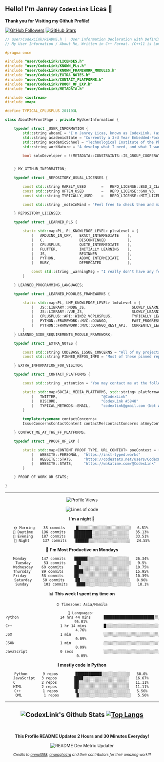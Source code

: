 ## Hello! I'm Janrey `CodexLink` Licas 👋

**Thank you for Visiting my Github Profile!**
<div>
  
[![GitHub Followers](https://img.shields.io/github/followers/CodexLink?label=Follow%20Me&style=social)](http://github.com/CodexLink?tab=followers)
[![GitHub Stars](https://img.shields.io/github/stars/CodexLink/CodexLink?style=social)](https://github.com/CodexLink/CodexLink/stargazers)

</div>
 
 
```c++
// user/CodexLink/README.h |  User Information Declaration with Definitions
// My User Information / About Me, Written in C++ Format. (C++11 is Love)

#pragma once

#include "user/CodexLink/LICENSES.h"
#include "user/CodexLink/KNOWN_PLs.h"
#include "user/CodexLink/KNOWN_FRAMEWORK_MODULES.h"
#include "user/CodexLink/EXTRA_NOTES.h"
#include "user/CodexLink/CONTACT_PLATFORMS.h"
#include "user/CodexLink/PROOF_OF_EXP.h"
#include "user/CodexLink/METADATA.h"

#include <iostream>
#include <map>

#define TYPICAL_CPLUSPLUS 201103L

class AboutMeFrontPage : private MyUserInformation {

    typedef struct _USER_INFORMATION {
        std::string whoamI = "I'm Janrey Licas, known as CodexLink. (as usual)"
        std::string academicState = "Currently a 3rd Year Embedded-Focused Computer Engineering Student. (On-going Status)"
        std::string academicSchool = "Technological Institute of the Philippines"
        std::string workNature = "A develop what I need, and what I want. I can't learn new things unless it's really needed even FORCE_LEARN_SOMETHING_FOR_NO_REASON=true"
        
        bool soloDeveloper = !(METADATA::CONSTRAINTS::IS_GROUP_COOPERATIVE) ? true : false // ! It's situational dependent.


    } MY_GITHUB_INFORMATION;

    typedef struct _REPOSITORY_USUAL_LICENSES {

        const std::string RARELY_USED       =   REPO_LICENSE::BSD_3_CLAUSE,
        const std::string OFTEN_USED        =   REPO_LICENSE::GNU_V3,
        const std::string TYPICALLY_USED    =   REPO_LICENSE::MIT_LICENSE

        const std::string _noteInMind = "Feel free to check them and make impressions about it, they don't bite :)"

    } REPOSITORY_LICENSED;

    typedef struct _LEARNED_PLS {

        static std::map<PL, PL_KNOWLEDGE_LEVEL> plswLevel = {
            {   ARDUINO_IN_CPP,   EXACT_INTERMEDIATE    },
            {   C,                DISCONTINUED          },
            {   CPLUSPLUS,        QUITE_INTERMEDIATE    },
            {   FLUTTER,          INITIALLY LEARNING    },
            {   JS,               BEGINNER              },
            {   PYTHON,           ABOVE_INTERMEDIATE    },
            {   RUBY,             DEPRECATED            },

            const std::string _warningMsg = "I really don't have any forte-like programming languages. I instantiate labelled 'self' as a quite average. I have potential but lazy af."
        }

    } LEARNED_PROGRAMMING_LANGUAGES;

    typedef struct _LEARNED_MODULES_FRAMEWORKS {

        static std::map<PL, LMF_KNOWLEDGE_LEVEL> lmfwLevel = {
            {   JS::LIBRARY::NODE_JS,                     SLOWLY_LEARNING                     },
            {   JS::LIBRARY::VUE_JS,                      SLOWLY_LEARNING_CURRENTLY_STOPPED   },
            {   CPLUSPLUS::API::WIN32_VCPLUSPLUS,         TYPICALLY_LEARNING_ON_THE_SPOT      },
            {   PYTHON::FRAMEWORK::MVC::DJANGO,           FAST_PROGRESSING_AT_THE_MOMENT      },
            {   PYTHON::FRAMEWORK::MVC::DJANGO_REST_API,  CURRENTLY_LEARNING_AS_A_WHOLE       }
        }
    } LEARNED_SIDE_REQUIREMENTS_MODULE_FRAMEWORK;

    typedef struct _EXTRA_NOTES {

        const std::string CODEBASE_ISSUE_CONCERNS = "All of my projects that is in the repository right now were all of my projects since I was a freshmen. All of them will receive optimizations or reworks."
        const std::string PINNED_REPOS_INFO = "Most of these pinned repository contains much more than what I have as usual and they represent the things that I learned from the day I made them. (I do on the spots and its mentally threatening. Not advisable :) )"

    } EXTRA_INFORMATION_FOR_VISITOR;

    typedef struct _CONTACT_PLATFORMS {

        const std::string _attention = "You may contact me at the following: "

        static std::map<SOCIAL_MEDIA_PLATFORMS, std::string> platformwContact = {
            {   TWITTER,                    "@CodexLink"                                },
            {   DISCORD,                    "CodexLink #5848"                           },
            {   TYPICAL_METHODS::EMAIL,     "codexlink@gmail.com (Not Available Yet.)"  }
        }

        template<typename contactConcerns>
        IssueConcernsContactContent contactMe(contactConcerns atAnyContext, std::string requiresLabel, bool shouldBeImportant= bool(true || false));

    } CONTACT_ME_AT_THE_FF_PLATFORMS;

    typedef struct _PROOF_OF_EXP {

        static std::map<CONTENT_PROOF_TYPE, URL_CONTEXT> poeContext = {
            {   WEBSITE::PERSONAL,  "https://inst-typed.works"                  }
            {   WEBSITE::STATS,     "https://codestats.net/users/CodexLink"     }
            {   WEBSITE::STATS,     "https://wakatime.com/@CodexLink"           }
        }

    } PROOF_OF_WORK_OR_STATS;

}

```
-------
<div align="center">

<!--START_SECTION:waka-->
![Profile Views](http://img.shields.io/badge/Profile%20Views-16-blue)

![Lines of code](https://img.shields.io/badge/From%20Hello%20World%20I've%20written-3.0%20million%20Lines%20of%20code-blue)

**I'm a night 🦉** 

```text
🌞 Morning    38 commits     █░░░░░░░░░░░░░░░░░░░░░░░░   6.81% 
🌆 Daytime    196 commits    ████████░░░░░░░░░░░░░░░░░   35.13% 
🌃 Evening    187 commits    ████████░░░░░░░░░░░░░░░░░   33.51% 
🌙 Night      137 commits    ██████░░░░░░░░░░░░░░░░░░░   24.55%

```
📅 **I'm Most Productive on Mondays** 

```text
Monday       147 commits    ██████░░░░░░░░░░░░░░░░░░░   26.34% 
Tuesday      53 commits     ██░░░░░░░░░░░░░░░░░░░░░░░   9.5% 
Wednesday    60 commits     ██░░░░░░░░░░░░░░░░░░░░░░░   10.75% 
Thursday     89 commits     ████░░░░░░░░░░░░░░░░░░░░░   15.95% 
Friday       58 commits     ██░░░░░░░░░░░░░░░░░░░░░░░   10.39% 
Saturday     50 commits     ██░░░░░░░░░░░░░░░░░░░░░░░   8.96% 
Sunday       101 commits    ████░░░░░░░░░░░░░░░░░░░░░   18.1%

```


📊 **This week I spent my time on** 

```text
⌚︎ Timezone: Asia/Manila

💬 Languages: 
Python                   24 hrs 44 mins      ███████████████████████░░   95.01% 
C++                      1 hr 14 mins        █░░░░░░░░░░░░░░░░░░░░░░░░   4.76% 
JSX                      1 min               ░░░░░░░░░░░░░░░░░░░░░░░░░   0.09% 
JSON                     1 min               ░░░░░░░░░░░░░░░░░░░░░░░░░   0.09% 
JavaScript               0 secs              ░░░░░░░░░░░░░░░░░░░░░░░░░   0.05%

```

**I mostly code in Python** 

```text
Python       9 repos        ████████████░░░░░░░░░░░░░   50.0% 
JavaScript   3 repos        ████░░░░░░░░░░░░░░░░░░░░░   16.67% 
C            2 repos        ██░░░░░░░░░░░░░░░░░░░░░░░   11.11% 
HTML         2 repos        ██░░░░░░░░░░░░░░░░░░░░░░░   11.11% 
C++          1 repos        █░░░░░░░░░░░░░░░░░░░░░░░░   5.56% 
QML          1 repos        █░░░░░░░░░░░░░░░░░░░░░░░░   5.56%

```



<!--END_SECTION:waka-->
-------
![CodexLink's Github Stats](https://github-readme-stats.vercel.app/api?username=CodexLink&show_icons=true&theme=radical&include_all_commits=true&count_private=true&line_height=21)
[![Top Langs](https://github-readme-stats.vercel.app/api/top-langs/?username=CodexLink&layout=compact&card_width=400)](https://github.com/anuraghazra/github-readme-stats)
-------

<br>

****This Profile README Updates 2 Hours and 30 Minutes Everyday!****

![README Dev Metric Updater](https://github.com/CodexLink/CodexLink/workflows/README%20Dev%20Metric%20Updater/badge.svg)

<small><i>Credits to [anmol098](https://github.com/anmol098/waka-readme-stats), [anuraghazra](https://github.com/anuraghazra/github-readme-stats) and their contributors for their amazing work!!!<i/></small>
</div>


